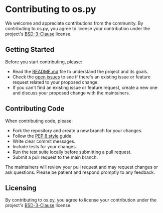 # Contributing to os.py
We welcome and appreciate contributions from the community. By contributing to os.py, you agree to license your contribution under the project's [BSD-3-Clause](https://github.com/Bamboooz/os.py/blob/master/LICENSE) license.

## Getting Started
Before you start contributing, please:

 - Read the [README.md](https://github.com/Bamboooz/os.py/blob/master/README.md) file to understand the project and its goals.
 - Check the [open issues](https://github.com/Bamboooz/os.py/issues) to see if there's an existing issue or feature request related to your proposed change.
 - If you can't find an existing issue or feature request, create a new one and discuss your proposed change with the maintainers.

## Contributing Code
When contributing code, please:

 - Fork the repository and create a new branch for your changes.
 - Follow the [PEP 8 style](https://peps.python.org/pep-0008/) guide.
 - Write clear commit messages.
 - Include tests for your changes.
 - Run the test suite locally before submitting a pull request.
 - Submit a pull request to the main branch.

The maintainers will review your pull request and may request changes or ask questions. Please be patient and respond promptly to any feedback.

## Licensing
By contributing to os.py, you agree to license your contribution under the project's [BSD-3-Clause](https://github.com/Bamboooz/os.py/blob/master/LICENSE) license.
